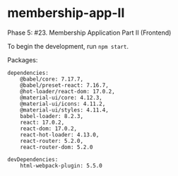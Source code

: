 # membership-app-II

Phase 5: #23. Membership Application Part II (Frontend)

To begin the development, run `npm start`.

Packages:
    
    dependencies: 
        @babel/core: 7.17.7,
        @babel/preset-react: 7.16.7,
        @hot-loader/react-dom: 17.0.2,
        @material-ui/core: 4.12.3,
        @material-ui/icons: 4.11.2,
        @material-ui/styles: 4.11.4,
        babel-loader: 8.2.3,
        react: 17.0.2,
        react-dom: 17.0.2,
        react-hot-loader: 4.13.0,
        react-router: 5.2.0,
        react-router-dom: 5.2.0
    
    devDependencies: 
        html-webpack-plugin: 5.5.0